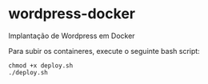 # wordpress-docker

Implantação de Wordpress em Docker

Para subir os containeres, execute o seguinte bash script:

```
chmod +x deploy.sh
./deploy.sh
```